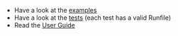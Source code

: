 - Have a look at the [examples](https://github.com/aymericbeaumet/run/tree/master/docs/examples)
- Have a look at the [tests](https://github.com/aymericbeaumet/run/tree/master/tests) (each test has a valid Runfile)
- Read the [User Guide](../user-guide/introduction.md)
